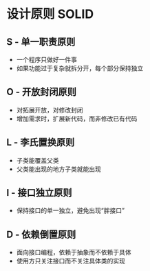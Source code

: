 # 设计原则 SOLID

## S - 单一职责原则

- 一个程序只做好一件事
- 如果功能过于复杂就拆分开，每个部分保持独立

## O - 开放封闭原则

- 对拓展开放，对修改封闭
- 增加需求时，扩展新代码，而非修改已有代码

## L - 李氏置换原则

- 子类能覆盖父类
- 父类能出现的地方子类就能出现

## I - 接口独立原则

- 保持接口的单一独立，避免出现“胖接口”

## D - 依赖倒置原则

- 面向接口编程，依赖于抽象而不依赖于具体
- 使用方只关注接口而不关注具体类的实现
 